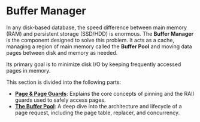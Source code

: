 # Buffer Manager

In any disk-based database, the speed difference between main memory (RAM) and persistent storage (SSD/HDD) is enormous. The **Buffer Manager** is the component designed to solve this problem. It acts as a cache, managing a region of main memory called the **Buffer Pool** and moving data pages between disk and memory as needed.

Its primary goal is to minimize disk I/O by keeping frequently accessed pages in memory.

This section is divided into the following parts:

- **[Page & Page Guards](./page.md)**: Explains the core concepts of pinning and the RAII guards used to safely access pages.
- **[The Buffer Pool](./buffer_pool.md)**: A deep dive into the architecture and lifecycle of a page request, including the page table, replacer, and concurrency.